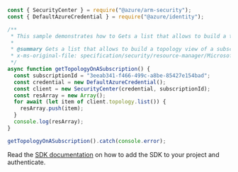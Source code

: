 ```javascript
const { SecurityCenter } = require("@azure/arm-security");
const { DefaultAzureCredential } = require("@azure/identity");

/**
 * This sample demonstrates how to Gets a list that allows to build a topology view of a subscription.
 *
 * @summary Gets a list that allows to build a topology view of a subscription.
 * x-ms-original-file: specification/security/resource-manager/Microsoft.Security/stable/2020-01-01/examples/Topology/GetTopologySubscription_example.json
 */
async function getTopologyOnASubscription() {
  const subscriptionId = "3eeab341-f466-499c-a8be-85427e154bad";
  const credential = new DefaultAzureCredential();
  const client = new SecurityCenter(credential, subscriptionId);
  const resArray = new Array();
  for await (let item of client.topology.list()) {
    resArray.push(item);
  }
  console.log(resArray);
}

getTopologyOnASubscription().catch(console.error);
```

Read the [SDK documentation](https://github.com/Azure/azure-sdk-for-js/blob/%40azure%2Farm-security_5.0.0/sdk/security/arm-security/README.md) on how to add the SDK to your project and authenticate.
